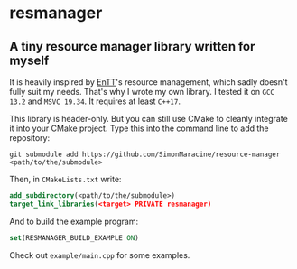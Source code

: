 # resmanager

## A tiny resource manager library written for myself

It is heavily inspired by [EnTT](https://github.com/skypjack/entt)'s resource management,
which sadly doesn't fully suit my needs. That's why I wrote my own library. I tested it on `GCC 13.2`
and `MSVC 19.34`. It requires at least `C++17`.

This library is header-only. But you can still use CMake to cleanly integrate it into your CMake
project. Type this into the command line to add the repository:

```text
git submodule add https://github.com/SimonMaracine/resource-manager <path/to/the/submodule>
```

Then, in `CMakeLists.txt` write:

```cmake
add_subdirectory(<path/to/the/submodule>)
target_link_libraries(<target> PRIVATE resmanager)
```

And to build the example program:

```cmake
set(RESMANAGER_BUILD_EXAMPLE ON)
```

Check out `example/main.cpp` for some examples.
